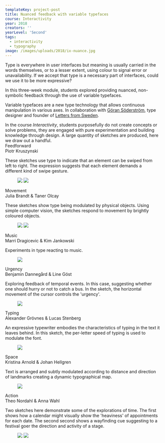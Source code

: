 ```yaml
---
templateKey: project-post
title: Nuanced feedback with variable typefaces
course: Interactivity
year: 2018
creators: ''
yearLevel: 'Second'
tags:
  - interactivity
  - typography
image: /images/uploads/2018/ix-nuance.jpg
---
```


Type is everywhere in user interfaces but meaning is usually carried in the words themselves, or to a lesser extent, using colour to signal error or unavailability. If we accept that type is a necessary part of interfaces, could we use it to be more expressive?

In this three-week module, students explored providing nuanced, non-symbolic feedback through the use of variable typefaces.  

Variable typefaces are a new type technology that allows continuous manipulation in various axes. In collaboration with <a href="http://goransoderstrom.se/">Göran Söderström</a>, type designer and founder of <a href="https://lettersfromsweden.se/">Letters from Sweden</a>.

<div class="box is-size-7">
  <div class="content">
     In the course <em>Interactivity</em>, students purposefully do not create concepts or solve problems, they are engaged with pure experimentation and building knowledge through design. A large quantity of sketches are produced, here we draw out a handful.
    </div>
</div>


<div class="section is-size-6">
<div class="title">Feedforward</div>
<div class="subtitle is-uppercase">Piotr Kruszynski</div>

These sketches use type to indicate that an element can be swiped from left to right. The expression suggests that each element demands a different kind of swipe gesture.

<figure>
<img src="/images/uploads/2018/ix-nuance-7-1.gif">
<img src="/images/uploads/2018/ix-nuance-7-2.gif">
</figure>
</div>


<div class="section is-size-6">
<div class="title">Movement</div>
<div class="subtitle is-uppercase">Julia Brandt & Taner Olcay</div>

These sketches show type being modulated by physical objects. Using simple computer vision, the sketches respond to movement by brightly coloured objects.

<figure>
<img src="/images/uploads/2018/ix-nuance-1-1.gif">
<img src="/images/uploads/2018/ix-nuance-1-2.gif">
</figure>
</div>


<div class="section is-size-6">
<div class="title">Music</div>
<div class="subtitle is-uppercase">Marri Dragicevic & Kim Jankowski</div>

Experiments in type reacting to music.

<figure>
<img src="/images/uploads/2018/ix-nuance-2-1.gif">
</figure>
</div>

<div class="section is-size-6">
<div class="title">Urgency</div>
<div class="subtitle is-uppercase">Benjamin Dannegård & Line Göst</div>

Exploring feedback of temporal events. In this case, suggesting whether one should hurry or not to catch a bus. In the sketch, the horizontal movement of the cursor controls the 'urgency'.

<figure>
<img src="/images/uploads/2018/ix-nuance-3-1.gif">
</figure>
</div>

<div class="section is-size-6">
<div class="title">Typing</div>
<div class="subtitle is-uppercase">Alexander Grövnes & Lucas Stenberg</div>

An expressive typewriter embodies the characteristics of typing in the text it leaves behind. In this sketch, the per-letter speed of typing is used to modulate the font.

<figure>
<img src="/images/uploads/2018/ix-nuance-4-1.gif">
</figure>
</div>

<div class="section is-size-6">
<div class="title">Space</div>
<div class="subtitle is-uppercase">Kristina Arnold & Johan Hellgren</div>

Text is arranged and subtly modulated according to distance and direction of landmarks creating a dynamic typographical map.

<figure>
<img src="/images/uploads/2018/ix-nuance-5-1.gif">
</figure>
</div>

<div class="section is-size-6">
<div class="title">Action</div>
<div class="subtitle is-uppercase">Theo Nordahl & Anna Wahl</div>

Two sketches here demonstrate some of the explorations of time. The first shows how a calendar might visually show the 'heaviness' of appointments for each date. The second second shows a wayfinding cue suggesting to a festival goer the direction and activity of a stage.

<figure>
<img src="/images/uploads/2018/ix-nuance-6-1.gif">
<img src="/images/uploads/2018/ix-nuance-6-2.gif">
</figure>
</div>
